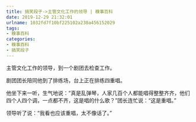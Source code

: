 ```yaml
---
title: 搞笑段子->主管文化工作的领导 | 糗事百科
date: 2019-12-29 21:32:01
urlname: 1032fd7f10bf225102a230a456152029
tags: 
- 糗事百科
categories:
- 糗事百科
- 搞笑段子
---
```

主管文化工作的领导，到一个剧团去检查工作。

剧团团长陪同他到了排练场，台上正在排练四重唱。

他坐下来一听，生气地说：“真是乱弹琴，人家几百个人都能唱得整整齐齐，他们四个人四个调，一点都不齐，这是唱的什么歌？”团长连忙说：“这是重唱。”

领导听了说：“我看也应该重唱，太不像话了。”


